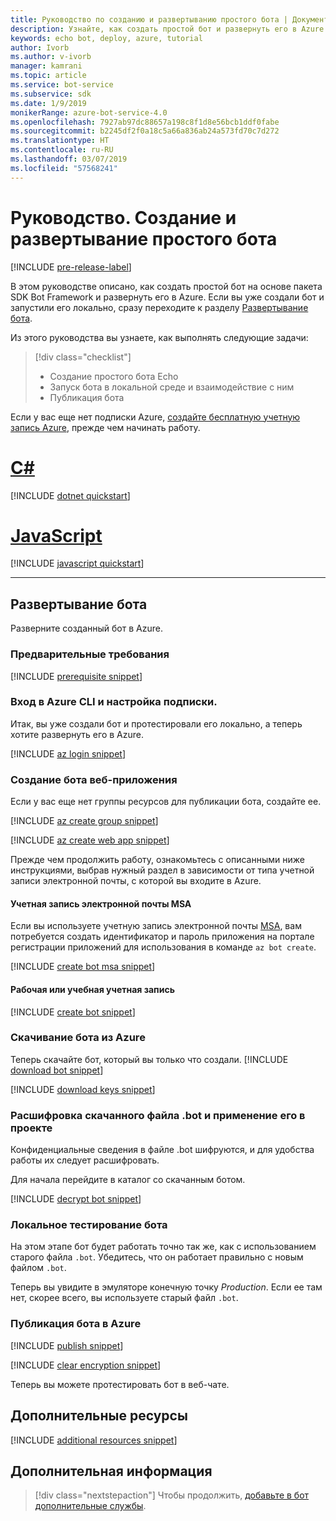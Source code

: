 ```yaml
---
title: Руководство по созданию и развертыванию простого бота | Документация Майкрософт
description: Узнайте, как создать простой бот и развернуть его в Azure.
keywords: echo bot, deploy, azure, tutorial
author: Ivorb
ms.author: v-ivorb
manager: kamrani
ms.topic: article
ms.service: bot-service
ms.subservice: sdk
ms.date: 1/9/2019
monikerRange: azure-bot-service-4.0
ms.openlocfilehash: 7927ab97dc88657a198c8f1d8e56bcb1ddf0fabe
ms.sourcegitcommit: b2245df2f0a18c5a66a836ab24a573fd70c7d272
ms.translationtype: HT
ms.contentlocale: ru-RU
ms.lasthandoff: 03/07/2019
ms.locfileid: "57568241"
---
```

# <a name="tutorial-create-and-deploy-a-basic-bot"></a>Руководство. Создание и развертывание простого бота

[!INCLUDE [pre-release-label](../includes/pre-release-label.md)]

В этом руководстве описано, как создать простой бот на основе пакета SDK Bot Framework и развернуть его в Azure. Если вы уже создали бот и запустили его локально, сразу переходите к разделу [Развертывание бота](#deploy-your-bot).

Из этого руководства вы узнаете, как выполнять следующие задачи:

> [!div class="checklist"]
> * Создание простого бота Echo
> * Запуск бота в локальной среде и взаимодействие с ним
> * Публикация бота

Если у вас еще нет подписки Azure, [создайте бесплатную учетную запись Azure](https://azure.microsoft.com/free/?WT.mc_id=A261C142F), прежде чем начинать работу.

# <a name="ctabcsharp"></a>[C#](#tab/csharp)

[!INCLUDE [dotnet quickstart](~/includes/quickstart-dotnet.md)]

# <a name="javascripttabjavascript"></a>[JavaScript](#tab/javascript)

[!INCLUDE [javascript quickstart](~/includes/quickstart-javascript.md)]

---

## <a name="deploy-your-bot"></a>Развертывание бота

Разверните созданный бот в Azure.

### <a name="prerequisites"></a>Предварительные требования

[!INCLUDE [prerequisite snippet](~/includes/deploy/snippet-prerequisite.md)]

### <a name="login-to-azure-cli-and-set-your-subscription"></a>Вход в Azure CLI и настройка подписки.

Итак, вы уже создали бот и протестировали его локально, а теперь хотите развернуть его в Azure.

[!INCLUDE [az login snippet](~/includes/deploy/snippet-az-login.md)]

### <a name="create-a-web-app-bot"></a>Создание бота веб-приложения

Если у вас еще нет группы ресурсов для публикации бота, создайте ее.

[!INCLUDE [az create group snippet](~/includes/deploy/snippet-az-create-group.md)]

[!INCLUDE [az create web app snippet](~/includes/deploy/snippet-create-web-app.md)]

Прежде чем продолжить работу, ознакомьтесь с описанными ниже инструкциями, выбрав нужный раздел в зависимости от типа учетной записи электронной почты, с которой вы входите в Azure.

#### <a name="msa-email-account"></a>Учетная запись электронной почты MSA

Если вы используете учетную запись электронной почты [MSA](https://en.wikipedia.org/wiki/Microsoft_account), вам потребуется создать идентификатор и пароль приложения на портале регистрации приложений для использования в команде `az bot create`.

[!INCLUDE [create bot msa snippet](~/includes/deploy/snippet-create-bot-msa.md)]

#### <a name="business-or-school-account"></a>Рабочая или учебная учетная запись

[!INCLUDE [create bot snippet](~/includes/deploy/snippet-create-bot.md)]

### <a name="download-the-bot-from-azure"></a>Скачивание бота из Azure

Теперь скачайте бот, который вы только что создали. 
[!INCLUDE [download bot snippet](~/includes/deploy/snippet-download-bot.md)]

[!INCLUDE [download keys snippet](~/includes/snippet-abs-key-download.md)]

### <a name="decrypt-the-downloaded-bot-file-and-use-in-your-project"></a>Расшифровка скачанного файла .bot и применение его в проекте

Конфиденциальные сведения в файле .bot шифруются, и для удобства работы их следует расшифровать. 

Для начала перейдите в каталог со скачанным ботом.

[!INCLUDE [decrypt bot snippet](~/includes/deploy/snippet-decrypt-bot.md)]

### <a name="test-your-bot-locally"></a>Локальное тестирование бота

На этом этапе бот будет работать точно так же, как с использованием старого файла `.bot`. Убедитесь, что он работает правильно с новым файлом `.bot`.

Теперь вы увидите в эмуляторе конечную точку *Production*. Если ее там нет, скорее всего, вы используете старый файл `.bot`.

### <a name="publish-your-bot-to-azure"></a>Публикация бота в Azure

<!-- TODO: re-encrypt your .bot file? -->

[!INCLUDE [publish snippet](~/includes/deploy/snippet-publish.md)]

<!-- TODO: If we tell them to re-encrypt, this step is not necessary. -->

[!INCLUDE [clear encryption snippet](~/includes/deploy/snippet-clear-encryption.md)]

Теперь вы можете протестировать бот в веб-чате.

## <a name="additional-resources"></a>Дополнительные ресурсы

[!INCLUDE [additional resources snippet](~/includes/deploy/snippet-additional-resources.md)]

## <a name="next-steps"></a>Дополнительная информация
> [!div class="nextstepaction"]
> Чтобы продолжить, [добавьте в бот дополнительные службы](bot-builder-tutorial-add-qna.md).

